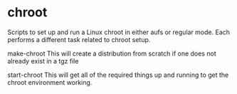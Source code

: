 # chroot
Scripts to set up and run a Linux chroot in either aufs or regular
mode. Each performs a different task related to chroot setup.

make-chroot
This will create a distribution from scratch if one does not already
exist in a tgz file

start-chroot
This will get all of the required things up and running to get the
chroot environment working. 
